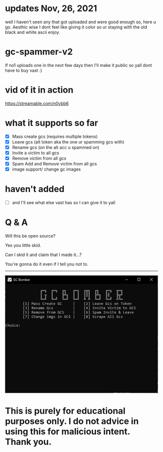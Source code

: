 # updates Nov, 26, 2021
well I haven't seen any that got uploaded and were good enough so, here u go. Aesthic wise I dont feel like giving it color so ur staying with the old black and white ascii enjoy.

# gc-spammer-v2
If no1 uploads one in the next few days then I'll make it public so yall dont have to buy vast :)
# vid of it in action
https://streamable.com/n0ybb6
# what it supports so far

- [x] Mass create gcs (requires multiple tokens)
- [x] Leave gcs (alt token aka the one ur spamming gcs with)
- [x] Rename gcs (on the alt acc u spammed on)
- [x] Invite a victim to all gcs
- [x] Remove victim from all gcs
- [x] Spam Add and Remove victim from all gcs
- [x] image support/ change gc images
# haven't added
- [ ] and I'll see what else vast has so I can give it to yall

# Q & A

Will this be open source?

Yes you little skid.

Can I skid it and claim that I made it...?

You're gonna do it even if I tell you not to.

------------------------------------------------------------
![](a.png)

# This is purely for educational purposes only. I do not advice in using this for malicious intent. Thank you.

